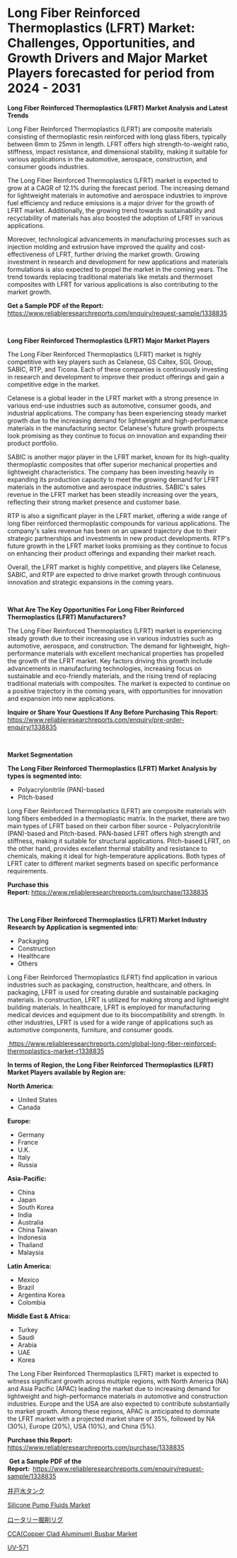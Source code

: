 <p><h1>Long Fiber Reinforced Thermoplastics (LFRT) Market: Challenges, Opportunities, and Growth Drivers and Major Market Players forecasted for period from 2024 - 2031</h1></p><p><strong>Long Fiber Reinforced Thermoplastics (LFRT) Market Analysis and Latest Trends</strong></p>
<p><p>Long Fiber Reinforced Thermoplastics (LFRT) are composite materials consisting of thermoplastic resin reinforced with long glass fibers, typically between 6mm to 25mm in length. LFRT offers high strength-to-weight ratio, stiffness, impact resistance, and dimensional stability, making it suitable for various applications in the automotive, aerospace, construction, and consumer goods industries.</p><p>The Long Fiber Reinforced Thermoplastics (LFRT) market is expected to grow at a CAGR of 12.1% during the forecast period. The increasing demand for lightweight materials in automotive and aerospace industries to improve fuel efficiency and reduce emissions is a major driver for the growth of LFRT market. Additionally, the growing trend towards sustainability and recyclability of materials has also boosted the adoption of LFRT in various applications.</p><p>Moreover, technological advancements in manufacturing processes such as injection molding and extrusion have improved the quality and cost-effectiveness of LFRT, further driving the market growth. Growing investment in research and development for new applications and materials formulations is also expected to propel the market in the coming years. The trend towards replacing traditional materials like metals and thermoset composites with LFRT for various applications is also contributing to the market growth.</p></p>
<p><strong>Get a Sample PDF of the Report:&nbsp;</strong> <a href="https://www.reliableresearchreports.com/enquiry/request-sample/1338835">https://www.reliableresearchreports.com/enquiry/request-sample/1338835</a></p>
<p>&nbsp;</p>
<p><strong>Long Fiber Reinforced Thermoplastics (LFRT) Major Market Players</strong></p>
<p><p>The Long Fiber Reinforced Thermoplastics (LFRT) market is highly competitive with key players such as Celanese, GS Caltex, SGL Group, SABIC, RTP, and Ticona. Each of these companies is continuously investing in research and development to improve their product offerings and gain a competitive edge in the market.</p><p>Celanese is a global leader in the LFRT market with a strong presence in various end-use industries such as automotive, consumer goods, and industrial applications. The company has been experiencing steady market growth due to the increasing demand for lightweight and high-performance materials in the manufacturing sector. Celanese's future growth prospects look promising as they continue to focus on innovation and expanding their product portfolio.</p><p>SABIC is another major player in the LFRT market, known for its high-quality thermoplastic composites that offer superior mechanical properties and lightweight characteristics. The company has been investing heavily in expanding its production capacity to meet the growing demand for LFRT materials in the automotive and aerospace industries. SABIC's sales revenue in the LFRT market has been steadily increasing over the years, reflecting their strong market presence and customer base.</p><p>RTP is also a significant player in the LFRT market, offering a wide range of long fiber reinforced thermoplastic compounds for various applications. The company's sales revenue has been on an upward trajectory due to their strategic partnerships and investments in new product developments. RTP's future growth in the LFRT market looks promising as they continue to focus on enhancing their product offerings and expanding their market reach. </p><p>Overall, the LFRT market is highly competitive, and players like Celanese, SABIC, and RTP are expected to drive market growth through continuous innovation and strategic expansions in the coming years.</p></p>
<p>&nbsp;</p>
<p><strong>What Are The Key Opportunities For Long Fiber Reinforced Thermoplastics (LFRT) Manufacturers?</strong></p>
<p><p>The Long Fiber Reinforced Thermoplastics (LFRT) market is experiencing steady growth due to their increasing use in various industries such as automotive, aerospace, and construction. The demand for lightweight, high-performance materials with excellent mechanical properties has propelled the growth of the LFRT market. Key factors driving this growth include advancements in manufacturing technologies, increasing focus on sustainable and eco-friendly materials, and the rising trend of replacing traditional materials with composites. The market is expected to continue on a positive trajectory in the coming years, with opportunities for innovation and expansion into new applications.</p></p>
<p><strong>Inquire or Share Your Questions If Any Before Purchasing This Report:</strong> <a href="https://www.reliableresearchreports.com/enquiry/pre-order-enquiry/1338835">https://www.reliableresearchreports.com/enquiry/pre-order-enquiry/1338835</a></p>
<p>&nbsp;</p>
<p><strong>Market Segmentation</strong></p>
<p><strong>The Long Fiber Reinforced Thermoplastics (LFRT) Market Analysis by types is segmented into:</strong></p>
<p><ul><li>Polyacrylonitrile (PAN)-based</li><li>Pitch-based</li></ul></p>
<p><p>Long Fiber Reinforced Thermoplastics (LFRT) are composite materials with long fibers embedded in a thermoplastic matrix. In the market, there are two main types of LFRT based on their carbon fiber source - Polyacrylonitrile (PAN)-based and Pitch-based. PAN-based LFRT offers high strength and stiffness, making it suitable for structural applications. Pitch-based LFRT, on the other hand, provides excellent thermal stability and resistance to chemicals, making it ideal for high-temperature applications. Both types of LFRT cater to different market segments based on specific performance requirements.</p></p>
<p><strong>Purchase this Report:&nbsp;</strong><a href="https://www.reliableresearchreports.com/purchase/1338835">https://www.reliableresearchreports.com/purchase/1338835</a></p>
<p>&nbsp;</p>
<p><strong>The Long Fiber Reinforced Thermoplastics (LFRT) Market Industry Research by Application is segmented into:</strong></p>
<p><ul><li>Packaging</li><li>Construction</li><li>Healthcare</li><li>Others</li></ul></p>
<p><p>Long Fiber Reinforced Thermoplastics (LFRT) find application in various industries such as packaging, construction, healthcare, and others. In packaging, LFRT is used for creating durable and sustainable packaging materials. In construction, LFRT is utilized for making strong and lightweight building materials. In healthcare, LFRT is employed for manufacturing medical devices and equipment due to its biocompatibility and strength. In other industries, LFRT is used for a wide range of applications such as automotive components, furniture, and consumer goods.</p></p>
<p><a href="https://www.reliableresearchreports.com/global-long-fiber-reinforced-thermoplastics-market-r1338835">&nbsp;https://www.reliableresearchreports.com/global-long-fiber-reinforced-thermoplastics-market-r1338835</a></p>
<p><strong>In terms of Region, the Long Fiber Reinforced Thermoplastics (LFRT) Market Players available by Region are:</strong></p>
<p>
    <p> <strong> North America: </strong>
        <ul>
            <li>United States</li>
            <li>Canada</li>
        </ul>
        </p> 
    <p> <strong> Europe: </strong>
        <ul>
            <li>Germany</li>
            <li>France</li>
            <li>U.K.</li>
            <li>Italy</li>
            <li>Russia</li>
        </ul>
        </p> 
    <p> <strong> Asia-Pacific: </strong>
        <ul>
            <li>China</li>
            <li>Japan</li>
            <li>South Korea</li>
            <li>India</li>
            <li>Australia</li>
            <li>China Taiwan</li>
            <li>Indonesia</li>
            <li>Thailand</li>
            <li>Malaysia</li>
        </ul>
        </p> 
    <p> <strong> Latin America: </strong>
        <ul>
            <li>Mexico</li>
            <li>Brazil</li>
            <li>Argentina Korea</li>
            <li>Colombia</li>
        </ul>
        </p> 
    <p> <strong> Middle East & Africa: </strong>
        <ul>
            <li>Turkey</li>
            <li>Saudi</li>
            <li>Arabia</li>
            <li>UAE</li>
            <li>Korea</li>
        </ul>
    </p>
    </p>
<p><p>The Long Fiber Reinforced Thermoplastics (LFRT) market is expected to witness significant growth across multiple regions, with North America (NA) and Asia Pacific (APAC) leading the market due to increasing demand for lightweight and high-performance materials in automotive and construction industries. Europe and the USA are also expected to contribute substantially to market growth. Among these regions, APAC is anticipated to dominate the LFRT market with a projected market share of 35%, followed by NA (30%), Europe (20%), USA (10%), and China (5%).</p></p>
<p><strong>Purchase this Report: </strong><a href="https://www.reliableresearchreports.com/purchase/1338835">https://www.reliableresearchreports.com/purchase/1338835</a></p>
<p>&nbsp;<strong>Get a Sample PDF of the Report:&nbsp;&nbsp;</strong><a href="https://www.reliableresearchreports.com/enquiry/request-sample/1338835">https://www.reliableresearchreports.com/enquiry/request-sample/1338835</a></p>
<p><strong></strong></p>
<p><p><a href="https://github.com/AaronVargas43/Market-Research-Report-List-2/blob/main/8618126138462.md">井戸水タンク</a></p><p><a href="https://github.com/IzaiahBartell/Market-Research-Report-List-1/blob/main/silicone-pump-fluids-market.md">Silicone Pump Fluids Market</a></p><p><a href="https://github.com/CloydAbbott2023/Market-Research-Report-List-2/blob/main/4160402138463.md">ロータリー掘削リグ</a></p><p><a href="https://github.com/Valeridd446677/Market-Research-Report-List-1/blob/main/ccacopper-clad-aluminum-busbar-market.md">CCA(Copper Clad Aluminum) Busbar Market</a></p><p><a href="https://github.com/KellyLyncyh543964/Market-Research-Report-List-2/blob/main/3254919144502.md">UV-571</a></p></p>